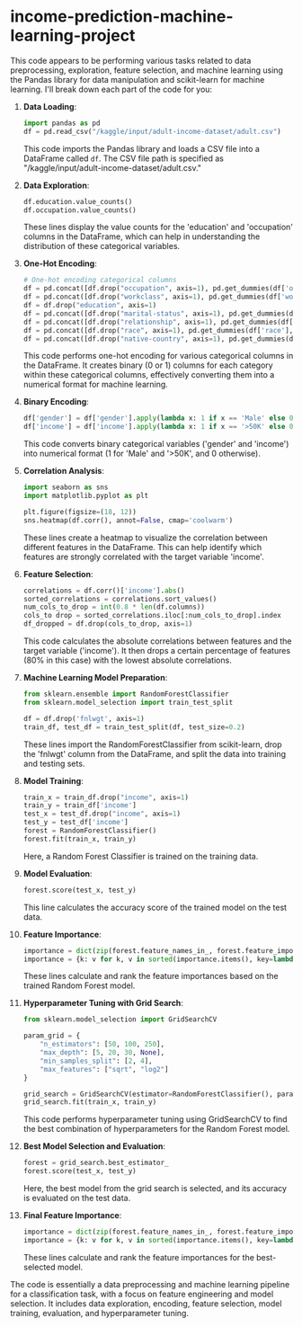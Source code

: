 # income-prediction-machine-learning-project
This code appears to be performing various tasks related to data preprocessing, exploration, feature selection, and machine learning using the Pandas library for data manipulation and scikit-learn for machine learning. I'll break down each part of the code for you:

1. **Data Loading**:
   ```python
   import pandas as pd
   df = pd.read_csv("/kaggle/input/adult-income-dataset/adult.csv")
   ```
   This code imports the Pandas library and loads a CSV file into a DataFrame called `df`. The CSV file path is specified as "/kaggle/input/adult-income-dataset/adult.csv."

2. **Data Exploration**:
   ```python
   df.education.value_counts()
   df.occupation.value_counts()
   ```
   These lines display the value counts for the 'education' and 'occupation' columns in the DataFrame, which can help in understanding the distribution of these categorical variables.

3. **One-Hot Encoding**:
   ```python
   # One-hot encoding categorical columns
   df = pd.concat([df.drop("occupation", axis=1), pd.get_dummies(df['occupation'], dtype=int).add_prefix("occupation_")], axis=1)
   df = pd.concat([df.drop("workclass", axis=1), pd.get_dummies(df['workclass'], dtype=int).add_prefix("workclass_")], axis=1)
   df = df.drop("education", axis=1)
   df = pd.concat([df.drop("marital-status", axis=1), pd.get_dummies(df['marital-status'], dtype=int).add_prefix("marital-status_")], axis=1)
   df = pd.concat([df.drop("relationship", axis=1), pd.get_dummies(df['relationship'], dtype=int).add_prefix("relationship_")], axis=1)
   df = pd.concat([df.drop("race", axis=1), pd.get_dummies(df['race'], dtype=int).add_prefix("race_")], axis=1)
   df = pd.concat([df.drop("native-country", axis=1), pd.get_dummies(df['native-country'], dtype=int).add_prefix("native-country_")], axis=1)
   ```
   This code performs one-hot encoding for various categorical columns in the DataFrame. It creates binary (0 or 1) columns for each category within these categorical columns, effectively converting them into a numerical format for machine learning.

4. **Binary Encoding**:
   ```python
   df['gender'] = df['gender'].apply(lambda x: 1 if x == 'Male' else 0)
   df['income'] = df['income'].apply(lambda x: 1 if x == '>50K' else 0)
   ```
   This code converts binary categorical variables ('gender' and 'income') into numerical format (1 for 'Male' and '>50K', and 0 otherwise).

5. **Correlation Analysis**:
   ```python
   import seaborn as sns
   import matplotlib.pyplot as plt

   plt.figure(figsize=(18, 12))
   sns.heatmap(df.corr(), annot=False, cmap='coolwarm')
   ```
   These lines create a heatmap to visualize the correlation between different features in the DataFrame. This can help identify which features are strongly correlated with the target variable 'income'.

6. **Feature Selection**:
   ```python
   correlations = df.corr()['income'].abs()
   sorted_correlations = correlations.sort_values()
   num_cols_to_drop = int(0.8 * len(df.columns))
   cols_to drop = sorted_correlations.iloc[:num_cols_to_drop].index
   df_dropped = df.drop(cols_to_drop, axis=1)
   ```
   This code calculates the absolute correlations between features and the target variable ('income'). It then drops a certain percentage of features (80% in this case) with the lowest absolute correlations.

7. **Machine Learning Model Preparation**:
   ```python
   from sklearn.ensemble import RandomForestClassifier
   from sklearn.model_selection import train_test_split

   df = df.drop('fnlwgt', axis=1)
   train_df, test_df = train_test_split(df, test_size=0.2)
   ```
   These lines import the RandomForestClassifier from scikit-learn, drop the 'fnlwgt' column from the DataFrame, and split the data into training and testing sets.

8. **Model Training**:
   ```python
   train_x = train_df.drop("income", axis=1)
   train_y = train_df['income']
   test_x = test_df.drop("income", axis=1)
   test_y = test_df['income']
   forest = RandomForestClassifier()
   forest.fit(train_x, train_y)
   ```
   Here, a Random Forest Classifier is trained on the training data.

9. **Model Evaluation**:
   ```python
   forest.score(test_x, test_y)
   ```
   This line calculates the accuracy score of the trained model on the test data.

10. **Feature Importance**:
    ```python
    importance = dict(zip(forest.feature_names_in_, forest.feature_importances_))
    importance = {k: v for k, v in sorted(importance.items(), key=lambda x: x[1], reverse=True)}
    ```
    These lines calculate and rank the feature importances based on the trained Random Forest model.

11. **Hyperparameter Tuning with Grid Search**:
    ```python
    from sklearn.model_selection import GridSearchCV

    param_grid = {
        "n_estimators": [50, 100, 250],
        "max_depth": [5, 20, 30, None],
        "min_samples_split": [2, 4],
        "max_features": ["sqrt", "log2"]
    }

    grid_search = GridSearchCV(estimator=RandomForestClassifier(), param_grid=param_grid, verbose=10)
    grid_search.fit(train_x, train_y)
    ```
    This code performs hyperparameter tuning using GridSearchCV to find the best combination of hyperparameters for the Random Forest model.

12. **Best Model Selection and Evaluation**:
    ```python
    forest = grid_search.best_estimator_
    forest.score(test_x, test_y)
    ```
    Here, the best model from the grid search is selected, and its accuracy is evaluated on the test data.

13. **Final Feature Importance**:
    ```python
    importance = dict(zip(forest.feature_names_in_, forest.feature_importances_))
    importance = {k: v for k, v in sorted(importance.items(), key=lambda x: x[1], reverse=True)}
    ```
    These lines calculate and rank the feature importances for the best-selected model.

The code is essentially a data preprocessing and machine learning pipeline for a classification task, with a focus on feature engineering and model selection. It includes data exploration, encoding, feature selection, model training, evaluation, and hyperparameter tuning.
